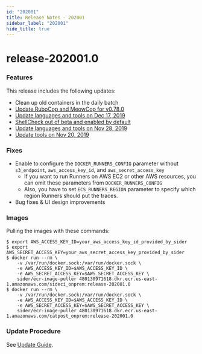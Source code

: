 ```yaml
---
id: "202001"
title: Release Notes - 202001
sidebar_label: "202001"
hide_title: true
---
```


# release-202001.0

### Features

This release includes the following updates:

- Clean up old containers in the daily batch
- [Update RuboCop and MeowCop for v0.78.0](https://help.sider.review/news/2019#update-rubocop-and-meowcop-for-v0780)
- [Update languages and tools on Dec 17, 2019](https://help.sider.review/news/2019#update-languages-and-tools-on-dec-17-2019)
- [ShellCheck out of beta and enabled by default](https://help.sider.review/news/2019#shellcheck-out-of-beta-and-enabled-by-default)
- [Update languages and tools on Nov 28, 2019](https://help.sider.review/news/2019#update-languages-and-tools-on-nov-28-2019)
- [Update tools on Nov 20, 2019](https://help.sider.review/news/2019#update-tools-on-nov-20-2019)

### Fixes

- Enable to configure the `DOCKER_RUNNERS_CONFIG` parameter without `s3_endpoint`, `aws_access_key_id`, and `aws_secret_access_key`
  - If you want to run Runners on AWS EC2 or other AWS resources,
    you can omit these parameters from `DOCKER_RUNNERS_CONFIG`
  - Also, you have to set `ECS_RUNNERS_REGION` parameter to specify which region Runners should put the traces.
- Bug fixes & UI design improvements

### Images

Pulling the images with these commands:

```shell-session
$ export AWS_ACCESS_KEY_ID=your_aws_access_key_id_provided_by_sider
$ export AWS_SECRET_ACCESS_KEY=your_aws_secret_access_key_provided_by_sider
$ docker run --rm \
    -v /var/run/docker.sock:/var/run/docker.sock \
    -e AWS_ACCESS_KEY_ID=$AWS_ACCESS_KEY_ID \
    -e AWS_SECRET_ACCESS_KEY=$AWS_SECRET_ACCESS_KEY \
    sider/ecr-image-puller 480130971618.dkr.ecr.us-east-1.amazonaws.com/sideci_onprem:release-202001.0
$ docker run --rm \
    -v /var/run/docker.sock:/var/run/docker.sock \
    -e AWS_ACCESS_KEY_ID=$AWS_ACCESS_KEY_ID \
    -e AWS_SECRET_ACCESS_KEY=$AWS_SECRET_ACCESS_KEY \
    sider/ecr-image-puller 480130971618.dkr.ecr.us-east-1.amazonaws.com/catpost_onprem:release-202001.0
```

### Update Procedure

See [Update Guide](../updating.md).
